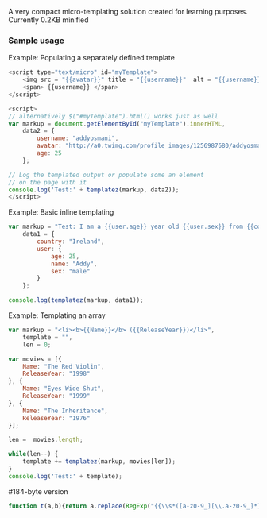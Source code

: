 A very compact micro-templating solution created for learning purposes. Currently 0.2KB minified

### Sample usage

Example: Populating a separately defined template

```javascript
<script type="text/micro" id="myTemplate">
    <img src = "{{avatar}}" title = "{{username}}"  alt = "{{username}}" /> 
	<span> {{username}} </span>
</script>

<script>
// alternatively $("#myTemplate").html() works just as well
var markup = document.getElementById("myTemplate").innerHTML,
    data2 = {
        username: "addyosmani",
        avatar: "http://a0.twimg.com/profile_images/1256987680/addyosmaniicon_reasonably_small.jpg",
        age: 25
    };

// Log the templated output or populate some an element
// on the page with it
console.log('Test:' + templatez(markup, data2));
</script>
```


Example: Basic inline templating

```javascript
var markup = "Test: I am a {{user.age}} year old {{user.sex}} from {{country}}",
    data1 = {
        country: "Ireland",
        user: {
            age: 25,
            name: "Addy",
            sex: "male"
        }
    };

console.log(templatez(markup, data1));
```


Example: Templating an array

```javascript
var markup = "<li><b>{{Name}}</b> ({{ReleaseYear}})</li>",
    template = "",
    len = 0;

var movies = [{
    Name: "The Red Violin",
    ReleaseYear: "1998"
}, {
    Name: "Eyes Wide Shut",
    ReleaseYear: "1999"
}, {
    Name: "The Inheritance",
    ReleaseYear: "1976"
}];

len =  movies.length;

while(len--) {
    template += templatez(markup, movies[len]);
}
console.log('Test:' + template);
```

#184-byte version
```javascript
function t(a,b){return a.replace(RegExp("{{\\s*([a-z0-9_][\\.a-z0-9_]*)\\s*}}","gi"),function(a,c){var d=c.split("."),e=d.length,f=b,g=0;for(;g<e;g++){f=f[d[g]];if(g===e-1)return f}})}
```